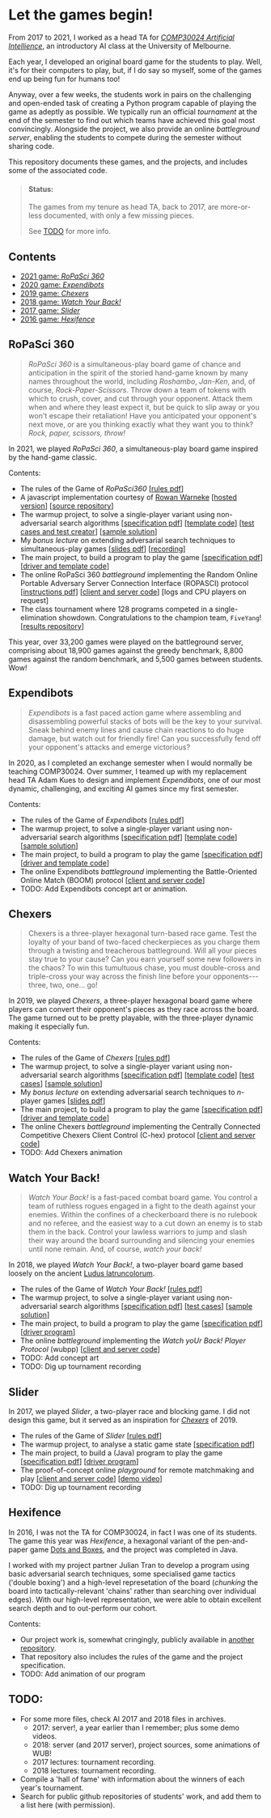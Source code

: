 # Let the games begin!

From 2017 to 2021, I worked as a head TA for
[*COMP30024 Artificial Intellience*](https://handbook.unimelb.edu.au/subjects/comp30024/print),
an introductory AI class at the University of Melbourne.

Each year, I developed an original board game for the students to play. Well,
it's for their computers to play, but, if I do say so myself, some of the
games end up being fun for humans too!

Anyway, over a few weeks, the students work in pairs on the challenging and
open-ended task of creating a Python program capable of playing the game as
adeptly as possible.
We typically run an official *tournament* at the end of the semester to find
out which teams have achieved this goal most convincingly.
Alongside the project, we also provide an online *battleground server*,
enabling the students to compete during the semester without sharing code.

This repository documents these games, and the projects, and includes some
of the associated code.

> #### Status:
> 
> The games from my tenure as head TA, back to 2017, are more-or-less
> documented, with only a few missing pieces.
> 
> See [TODO](#todo) for more info.


## Contents

* [2021 game: *RoPaSci 360*](#ropasci-360)
* [2020 game: *Expendibots*](#expendibots)
* [2019 game: *Chexers*](#chexers)
* [2018 game: *Watch Your Back!*](#watch-your-back)
* [2017 game: *Slider*](#slider)
* [2016 game: *Hexifence*](#hexifence)


## RoPaSci 360

> *RoPaSci 360* is a simultaneous-play board game of chance and anticipation
> in the spirit of the storied hand-game known by many names throughout the
> world, including *Roshambo*, *Jan-Ken*, and, of course,
> *Rock-Paper-Scissors*.
> Throw down a team of tokens with which to crush, cover, and cut through
> your opponent. Attack them when and where they least expect it, but be
> quick to slip away or you won't escape their retaliation!
> Have you anticipated your opponent's next move, or are you thinking
> exactly what they want you to think? *Rock, paper, scissors, throw!*

In 2021, we played *RoPaSci 360*, a simultaneous-play board game inspired
by the hand-game classic.

Contents:

* The rules of the Game of *RoPaSci360*
  \[[rules pdf](2021-rps360/game-rules/game-rules.pdf)\]
* A javascript implementation courtesy of
  [Rowan Warneke](https://github.com/rwarneke)
  \[[hosted version](https://ropasci360.herokuapp.com)\]
  \[[source repository](https://github.com/rwarneke/RoPaSci360)\]
* The warmup project, to solve a single-player variant using non-adversarial
  search algorithms
  \[[specification pdf](2021-rps360/warmup/specification.pdf)\]
  \[[template code](2021-rps360/warmup/template/)\]
  \[[test cases and test creator](2021-rps360/warmup/tests/)\]
  \[[sample solution](2021-rps360/warmup/sample-solution/)\]
* My *bonus lecture* on extending adversarial search techniques to
  simultaneous-play games
  \[[slides pdf](2021-rps360/lecture/slides.pdf)\]
  \[[recording](2021-rps360/lecture/recording.mp4)\]
* The main project, to build a program to play the game
  \[[specification pdf](2021-rps360/project/specification.pdf)\]
  \[[driver and template code](2021-rps360/project/)\]
* The online RoPaSci 360 *battleground* implementing the Random Online
  Portable Adversary Server Connection Interface (ROPASCI) protocol
  \[[instructions pdf](2021-rps360/project/battleground.pdf)\]
  \[[client and server code](2021-rps360/project/)\]
  \[logs and CPU players on request\]
* The class tournament where 128 programs competed in a single-elimination
  showdown. Congratulations to the champion team, `FiveYang`!
  \[[results repository](https://github.com/matomatical/RoPaSci-360-tournament)\]

This year, over 33,200 games were played on the battleground server,
comprising about 18,900 games against the greedy benchmark, 8,800 games
against the random benchmark, and 5,500 games between students. Wow!


## Expendibots

> *Expendibots* is a fast paced action game where assembling and
> disassembling powerful stacks of bots will be the key to your survival.
> Sneak behind enemy lines and cause chain reactions to do huge damage,
> but watch out for friendly fire!
> Can you successfully fend off your opponent's attacks and emerge
> victorious?

In 2020, as I completed an exchange semester when I would normally be
teaching COMP30024. Over summer, I teamed up with my replacement head TA
Adam Kues to design and implement *Expendibots*, one of our most dynamic,
challenging, and exciting AI games since my first semester.

Contents:

* The rules of the Game of *Expendibots*
  \[[rules pdf](2020-expendibots/game-rules/game-rules.pdf)\]
* The warmup project, to solve a single-player variant using
  non-adversarial search algorithms
  \[[specification pdf](2020-expendibots/warmup/specification.pdf)\]
  \[[template code](2020-expendibots/warmup/)\]
  \[[sample solution](2020-expendibots/warmup/)\]
* The main project, to build a program to play the game
  \[[specification pdf](2020-expendibots/project/specification.pdf)\]
  \[[driver and template code](2020-expendibots/project/)\]
* The online Expendibots *battleground* implementing the
  Battle-Oriented Online Match (BOOM) protocol
  \[[client and server code](2020-expendibots/project/)\]
* TODO: Add Expendibots concept art or animation.


## Chexers

> Chexers is a three-player hexagonal turn-based race game.
> Test the loyalty of your band of two-faced checkerpieces as you charge
> them through a twisting and treacherous battleground.
> Will all your pieces stay true to your cause?
> Can you earn yourself some new followers in the chaos?
> To win this tumultuous chase, you must double-cross and triple-cross your
> way across the finish line before your opponents---three, two, one... go!

In 2019, we played *Chexers*, a three-player hexagonal board game where
players can convert their opponent's pieces as they race across the board.
The game turned out to be pretty playable, with the three-player dynamic
making it especially fun.

Contents:

* The rules of the Game of *Chexers*
  \[[rules pdf](2019-chexers/game-rules/game-rules.pdf)\]
* The warmup project, to solve a single-player variant using
  non-adversarial search algorithms
  \[[specification pdf](2019-chexers/warmup/specification.pdf)\]
  \[[template code](2019-chexers/warmup/template/)\]
  \[[test cases](2019-chexers/warmup/test-cases/)\]
  \[[sample solution](2019-chexers/warmup/sample-solution/)\]
* My *bonus lecture* on extending adversarial search techniques to
  *n*-player games
  \[[slides pdf](2019-chexers/maxn-lecture.pdf)\]
* The main project, to build a program to play the game
  \[[specification pdf](2019-chexers/project/specification.pdf)\]
  \[[driver and template code](2019-chexers/project/)\]
* The online Chexers *battleground* implementing the
  Centrally Connected Competitive Chexers Client Control (C-hex)
  protocol
  \[[client and server code](2019-chexers/project/)\]
* TODO: Add Chexers animation


## Watch Your Back!

> *Watch Your Back!* is a fast-paced combat board game.
> You control a team of ruthless rogues engaged in a fight to the death
> against your enemies.
> Within the confines of a checkerboard there is no rulebook and no
> referee, and the easiest way to a cut down an enemy is to stab
> them in the back.
> Control your lawless warriors to jump and slash their way around
> the board surrounding and silencing your enemies until none remain.
> And, of course, *watch your back!*

In 2018, we played *Watch Your Back!*, a two-player board game based loosely
on the ancient
[Ludus latruncolorum](https://en.wikipedia.org/wiki/Ludus_latrunculorum).

* The rules of the Game of *Watch Your Back!*
  \[[rules pdf](2018-wub/game-rules/game-rules.pdf)\]
* The warmup project, to solve a single-player variant using
  non-adversarial search algorithms
  \[[specification pdf](2018-wub/warmup/specification.pdf)\]
  \[[test cases](2018-wub/warmup/test-cases/)\]
  \[[sample solution](2018-wub/warmup/sample/solution/)\]
* The main project, to build a program to play the game
  \[[specification pdf](2019-wub/project/specification.pdf)\]
  \[[driver program](2019-wub/project/referee.py)\]
* The online *battleground* implementing the
  *Watch yoUr Back! Player Protocol* (wubpp)
  \[[client and server code](2018-wub/battleground/)\]
* TODO: Add concept art
* TODO: Dig up tournament recording


## Slider

In 2017, we played *Slider*, a two-player race and blocking game. I did not
design this game, but it served as an inspiration for
[*Chexers*](#chexers) of 2019.

* The rules of the Game of *Slider*
  \[[rules pdf](2017-slider/game-rules/game-rules.pdf)\]
* The warmup project, to analyse a static game state
  \[[specification pdf](2017-slider/warmup/specification.pdf)\]
* The main project, to build a (Java) program to play the game
  \[[specification pdf](2017-slider/project/specification.pdf)\]
  \[[driver program](2017-slider/project/Referee.java)\]
* The proof-of-concept online *playground* for remote matchmaking and play
  \[[client and server code](2017-slider/server/playground/)\]
  \[[demo video](2017-slider/server/playground.mp4)\]
* TODO: Dig up tournament recording

## Hexifence

In 2016, I was not the TA for COMP30024, in fact I was one of its students.
The game this year was *Hexifence*, a hexagonal variant of the pen-and-paper
game [Dots and Boxes](https://en.wikipedia.org/wiki/Dots_and_Boxes), and the
project was completed in Java.

I worked with my project partner Julian Tran to develop a program using basic
adversarial search techniques, some specialised game tactics ('double boxing')
and a high-level represetation of the board (*chunking* the board into
tactically-relevant 'chains' rather than searching over individual edges).
With our high-level representation, we were able to obtain excellent search
depth and to out-perform our cohort.

Contents:
* Our project work is, somewhat cringingly, publicly available in [another
  repository](https://github.com/matomatical/AI-projectB).
* That repository also includes the rules of the game and the project
  specification.
* TODO: Add animation of our program


## TODO:

* For some more files, check AI 2017 and 2018 files in archives.
  * 2017: server!, a year earlier than I remember; plus some demo videos.
  * 2018: server (and 2017 server), project sources, some animations of WUB!
  * 2017 lectures: tournament recording.
  * 2018 lectures: tournament recording.
* Compile a 'hall of fame' with information about the winners of each
  year's tournament.
* Search for public github repositories of students' work, and add them
  to a list here (with permission).
